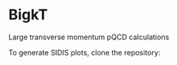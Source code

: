 # BigkT
Large transverse momentum pQCD calculations

To generate SIDIS plots, clone the repository: 


